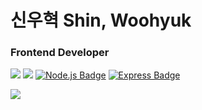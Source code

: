 # 신우혁 Shin, Woohyuk
### Frontend Developer

<img src="https://img.shields.io/badge/Javscript-F7DF1E?style=flat&logo=Javascript&logoColor=white"/> <img src="https://img.shields.io/badge/React-61DAFB?style=flat&logo=React&logoColor=white"/>
[![Node.js Badge](https://img.shields.io/badge/Node.js-339933?style=flat-square&logo=node.js&logoColor=white)](https://nodejs.org/)
[![Express Badge](https://img.shields.io/badge/Express-000000?style=flat-square&logo=express&logoColor=white)](https://expressjs.com/)

<img src="https://hits.seeyoufarm.com/api/count/incr/badge.svg?url=https%3A%2F%2Fgithub.com%2Fwoo-dev-log&count_bg=%233DBFC8&title_bg=%23555555&icon=&icon_color=%23E7E7E7&title=hits&edge_flat=false"/>
